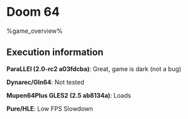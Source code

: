 # Doom 64 

%game_overview%

## Execution information

**ParaLLEl (2.0-rc2 a03fdcba)**: Great, game is dark (not a bug)

**Dynarec/Gln64**: Not tested

**Mupen64Plus GLES2 (2.5 ab8134a)**: Loads

**Pure/HLE**: Low FPS Slowdown